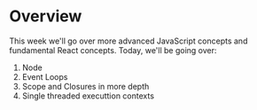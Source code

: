 # Overview

This week we'll go over more advanced JavaScript concepts and fundamental React concepts. Today, we'll be going over: 

1. Node
2. Event Loops
3. Scope and Closures in more depth
4. Single threaded executtion contexts